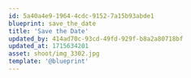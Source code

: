 ```yaml
---
id: 5a40a4e9-1964-4cdc-9152-7a15b93abde1
blueprint: save_the_date
title: 'Save the Date'
updated_by: 414ad70c-93cd-49fd-929f-b8a2a80718bf
updated_at: 1715634201
asset: shoot/img_3302.jpg
template: '@blueprint'
---
```

